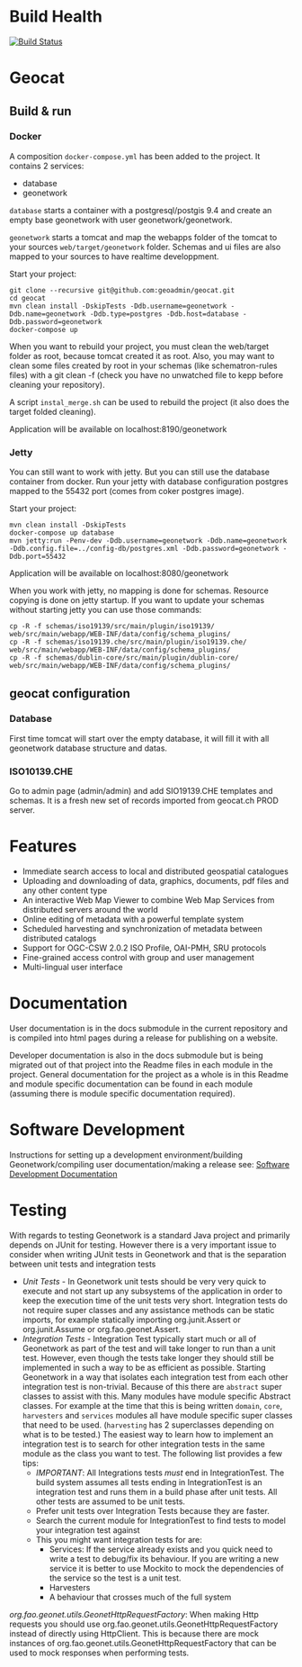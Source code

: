# Build Health

[![Build Status](https://travis-ci.org/geonetwork/core-geonetwork.svg?branch=master)](https://travis-ci.org/geonetwork/core-geonetwork)

# Geocat
## Build & run
### Docker

A composition `docker-compose.yml` has been added to the project. It contains 2 services:
- database
- geonetwork

`database` starts a container with a postgresql/postgis 9.4 and create an empty base geonetwork with user geonetwork/geonetwork.

`geonetwork` starts a tomcat and map the webapps folder of the tomcat to your sources `web/target/geonetwork` folder. Schemas and ui files are also mapped to your sources to have realtime developpment.

Start your project:
```
git clone --recursive git@github.com:geoadmin/geocat.git
cd geocat
mvn clean install -DskipTests -Ddb.username=geonetwork -Ddb.name=geonetwork -Ddb.type=postgres -Ddb.host=database -Ddb.password=geonetwork
docker-compose up
```

When you want to rebuild your project, you must clean the web/target folder as root, because tomcat created it as root.
Also, you may want to clean some files created by root in your schemas (like schematron-rules files) with a git clean -f (check you have no unwatched file to kepp before cleaning your repository).

A script `instal_merge.sh` can be used to rebuild the project (it also does the target folded cleaning).

Application will be available on localhost:8190/geonetwork

### Jetty

You can still want to work with jetty. But you can still use the database container from docker.
Run your jetty with database configuration postgres mapped to the 55432 port (comes from coker postgres image).

Start your project:
```
mvn clean install -DskipTests
docker-compose up database
mvn jetty:run -Penv-dev -Ddb.username=geonetwork -Ddb.name=geonetwork -Ddb.config.file=../config-db/postgres.xml -Ddb.password=geonetwork -Ddb.port=55432
```

Application will be available on localhost:8080/geonetwork

When you work with jetty, no mapping is done for schemas. Resource copying is done on jetty startup. If you want to update your schemas without starting jetty you can use those commands:
```
cp -R -f schemas/iso19139/src/main/plugin/iso19139/ web/src/main/webapp/WEB-INF/data/config/schema_plugins/
cp -R -f schemas/iso19139.che/src/main/plugin/iso19139.che/ web/src/main/webapp/WEB-INF/data/config/schema_plugins/
cp -R -f schemas/dublin-core/src/main/plugin/dublin-core/ web/src/main/webapp/WEB-INF/data/config/schema_plugins/
```

## geocat configuration

### Database
First time tomcat will start over the empty database, it will fill it with all geonetwork database structure and datas.

### ISO10139.CHE
Go to admin page (admin/admin) and add SIO19139.CHE templates and schemas. It is a fresh new set of records imported from geocat.ch PROD server.

# Features

* Immediate search access to local and distributed geospatial catalogues
* Uploading and downloading of data, graphics, documents, pdf files and any other content type
* An interactive Web Map Viewer to combine Web Map Services from distributed servers around the world
* Online editing of metadata with a powerful template system
* Scheduled harvesting and synchronization of metadata between distributed catalogs
* Support for OGC-CSW 2.0.2 ISO Profile, OAI-PMH, SRU protocols
* Fine-grained access control with group and user management
* Multi-lingual user interface

# Documentation

User documentation is in the docs submodule in the current repository and is compiled into html pages during a release for publishing on
a website.

Developer documentation is also in the docs submodule but is being migrated out of that project into the Readme files in each module
in the project.  General documentation for the project as a whole is in this Readme and module specific documentation can be found in
each module (assuming there is module specific documentation required).

# Software Development

Instructions for setting up a development environment/building Geonetwork/compiling user documentation/making a release see:
[Software Development Documentation](/software_development/)

# Testing

With regards to testing Geonetwork is a standard Java project and primarily depends on JUnit for testing.  However there is a very important
issue to consider when writing JUnit tests in Geonetwork and that is the separation between unit tests and integration tests

* *Unit Tests* - In Geonetwork unit tests should be very very quick to execute and not start up any subsystems of the application in order to keep
    the execution time of the unit tests very short.  Integration tests do not require super classes and any assistance methods can be static
    imports, for example statically importing org.junit.Assert or org.junit.Assume or org.fao.geonet.Assert.
* *Integration Tests* - Integration Test typically start much or all of Geonetwork as part of the test and will take longer to run than
    a unit test.  However, even though the tests take longer they should still be implemented in such a way to be as efficient as possible.
    Starting Geonetwork in a way that isolates each integration test from each other integration test is non-trivial.  Because of this
    there are `abstract` super classes to assist with this.  Many modules have module specific Abstract classes.  For example at the time
    that this is being written `domain`, `core`, `harvesters` and `services` modules all have module specific super classes that need to
    be used.  (`harvesting` has 2 superclasses depending on what is to be tested.)
    The easiest way to learn how to implement an integration test is to search for other integration tests in the same module as the class
    you want to test.  The following list provides a few tips:
    * *IMPORTANT*: All Integrations tests *must* end in IntegrationTest.  The build system assumes all tests ending in IntegrationTest is
        an integration test and runs them in a build phase after unit tests.  All other tests are assumed to be unit tests.
    * Prefer unit tests over Integration Tests because they are faster.
    * Search the current module for IntegrationTest to find tests to model your integration test against
    * This you might want integration tests for are:
        * Services: If the service already exists and you quick need to write a test to debug/fix its behaviour.
                    If you are writing a new service it is better to use Mockito to mock the dependencies of the service so the test is
                    a unit test.
        * Harvesters
        * A behaviour that crosses much of the full system

*org.fao.geonet.utils.GeonetHttpRequestFactory*: When making Http requests you should use org.fao.geonet.utils.GeonetHttpRequestFactory instead
    of directly using HttpClient.  This is because there are mock instances of org.fao.geonet.utils.GeonetHttpRequestFactory that can
    be used to mock responses when performing tests.
